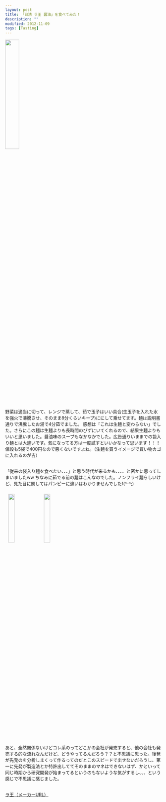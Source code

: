 ```yaml
---
layout: post
title: 「日清 ラ王 醤油」を食べてみた！
description: ""
modified: 2012-11-09
tags: [Tasting]
---
```


<div class="post-image-center">
  <img src="{{ site.url }}/images/2012/11/IMG_20121109_120627.jpg" width="30%">
</div>

野菜は適当に切って、レンジで蒸して、茹で玉子はいい具合(生玉子を入れた水を強火で沸騰させ、そのまま8分くらいキープ)ににして乗せてます。麺は説明書通りで沸騰したお湯で4分茹でました。
感想は「これは生麺と変わらない」でした。さらにこの麺は生麺よりも長時間のびずにいてくれるので、結果生麺よりもいいと思いました。醤油味のスープもなかなかでした。広告通りいままでの袋入り麺とは大違いです。気になってる方は一度試すといいかなって思います！！！
値段も5袋で400円なので悪くないですよね。（生麺を買うイメージで買い物カゴに入れるのが吉）
<br><br>

「従来の袋入り麺を食べたい、、、」と思う時代が来るかも、、、、と密かに思ってしまいましたww
ちなみに茹でる前の麺はこんなのでした。ノンフライ麺らしいけど、見た目に関してはパンピーに違いはわかりませんでしたf(^-^;)

<div class="post-image-center">
  <img src="{{ site.url }}/images//2012/11/IMG_20121109_115041.jpg" width="20%" style="margin:10px;">
  <img src="{{ site.url }}/images//2012/11/IMG_20121109_120818.jpg" width="20%">
</div>

あと、全然関係ないけどコレ系のってどこかの会社が発売すると、他の会社も発売する的な流れなんだけど、どうやってるんだろう？？と不思議に思った。後発が先発のを分析しまくって作るってのだとこのスピードで出せないだろうし、第一に先発が製造法とか特許出しててそのままのマネはできないはず、かといって同じ時期から研究開発が始まってるというのもないような気がするし、、、という感じで不思議に感じました。
<br><br>

<a href="http://www.rao.jp/" target="_blank">ラ王（メーカーURL）</a>
